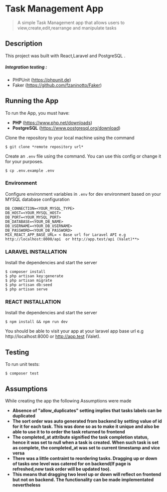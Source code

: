 
# Task Management App 
> A simple Task Management app that allows users to view,create,edit,rearrange and manipulate tasks

## Description
This project was built with React,Laravel and PostgreSQL .

##### Integration testing :
- PHPUnit (https://phpunit.de)
- Faker (https://github.com/fzaninotto/Faker)

## Running the App
To run the App, you must have:
- **PHP** (https://www.php.net/downloads)
- **PostgreSQL** (https://www.postgresql.org/download)

Clone the repository to your local machine using the command
```console
$ git clone *remote repository url*
```

Create an `.env` file using the command. You can use this config or change it for your purposes.

```console
$ cp .env.example .env
```


### Environment
Configure environment variables in `.env` for dev environment based on your MYSQL database configuration

```  
DB_CONNECTION=<YOUR_MYSQL_TYPE>
DB_HOST=<YOUR_MYSQL_HOST>
DB_PORT=<YOUR_MYSQL_PORT>
DB_DATABASE=<YOUR_DB_NAME>
DB_USERNAME=<YOUR_DB_USERNAME>
DB_PASSWORD=<YOUR_DB_PASSWORD>
MIX_REACT_APP_BASE_URL= < Base url for Laravel API e.g  http://localhost:8000/api  or http://app.test/api (Valet)**>
```

### LARAVEL INSTALLATION
Install the dependencies and start the server

```console
$ composer install
$ php artisan key:generate
$ php artisan migrate
$ php artisan db:seed
$ php artisan serve
```

### REACT INSTALLATION



Install the dependencies and start the server

```console
$ npm install && npm run dev
```

You should be able to visit your app at your laravel app base url e.g  http://localhost:8000  or http://app.test (Valet).

## Testing
To run unit tests:
```console
$ composer test
```

## Assumptions
While creating the app the following Assumptions were made
- **Absence of "allow_duplicates" setting implies that tasks labels can be duplicated** 
- **The sort order was auto generated from backend by setting value of id for it for each task. This was done so as to make it unique and also be able to use it to to order the task returned to frontend**
- **The completed_at attribute signified the task completion status, hence it was set to null when a task is created. When such
task is set as complete, the completed_at was set to current timestamp and vice versa**
- **There was a little contraint to reordering tasks. Dragging up or down of tasks one level was catered for on backend(If page is refreshed,new task order will be updated too).**
- **This means that dragging two level up or down will reflect on frontend but not on backend. The functionality can be made implementated nevertheless**

